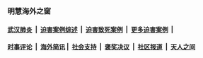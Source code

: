 
### 明慧海外之窗

####  [武汉肺炎](indexes/365.md?t=02110800) &nbsp;|&nbsp;  [迫害案例综述](indexes/328.md?t=02110800) &nbsp;|&nbsp; [迫害致死案例](indexes/277.md?t=02110800)  &nbsp;|&nbsp; [更多迫害案例](indexes/81.md?t=02110800)  &nbsp;|&nbsp; 
####  [时事评论](indexes/19.md?t=02110800) &nbsp;|&nbsp; [海外简讯](indexes/245.md?t=02110800)&nbsp;|&nbsp;  [社会支持](indexes/140.md?t=02110800) &nbsp;|&nbsp; [褒奖决议](indexes/282.md?t=02110800) &nbsp;|&nbsp; [社区报道](indexes/91.md?t=02110800)  &nbsp;|&nbsp; [天人之间](indexes/78.md?t=02110800) 

